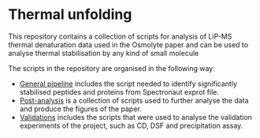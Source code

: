 # Thermal unfolding

This repository contains a collection of scripts for analysis of LiP-MS thermal denaturation data used in the Osmolyte paper and can be used to analyse thermal stabilisation by any kind of small molecule

The scripts in the repository are organised in the following way:
- [General pipeline](General_pipeline) includes the script needed to identify significantly stabilised peptides and proteins from Spectronaut exprot file. 
- [Post-analysis](Post-analysis) is a collection of scripts used to further analyse the data and produce the figures of the paper. 
- [Validations](Validations) includes the scripts that were used to analyse the validation experiments of the project, such as CD, DSF and precipitation assay. 

